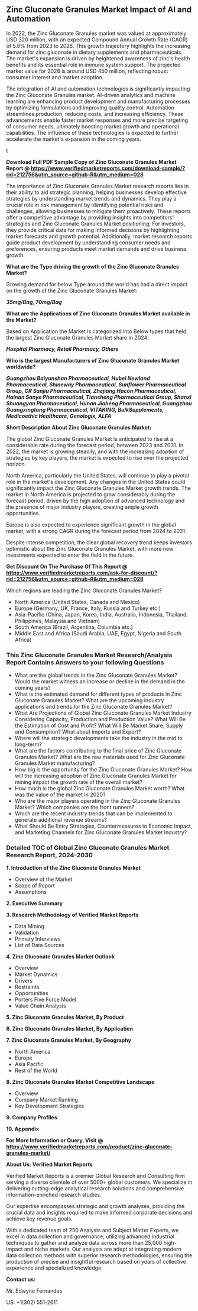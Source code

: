 <h2>Zinc Gluconate Granules Market Impact of AI and Automation</h2><p>In 2022, the Zinc Gluconate Granules market was valued at approximately USD 320 million, with an expected Compound Annual Growth Rate (CAGR) of 5.8% from 2023 to 2028. This growth trajectory highlights the increasing demand for zinc gluconate in dietary supplements and pharmaceuticals. The market's expansion is driven by heightened awareness of zinc's health benefits and its essential role in immune system support. The projected market value for 2028 is around USD 450 million, reflecting robust consumer interest and market adoption.</p><p>The integration of AI and automation technologies is significantly impacting the Zinc Gluconate Granules market. AI-driven analytics and machine learning are enhancing product development and manufacturing processes by optimizing formulations and improving quality control. Automation streamlines production, reducing costs, and increasing efficiency. These advancements enable faster market responses and more precise targeting of consumer needs, ultimately boosting market growth and operational capabilities. The influence of these technologies is expected to further accelerate the market's expansion in the coming years.</p>t</p><p id="" class=""><strong>Download Full PDF Sample Copy of Zinc Gluconate Granules Market Report @ <a href="https://www.verifiedmarketreports.com/download-sample/?rid=212756&utm_source=github-R&utm_medium=028" target="_blank">https://www.verifiedmarketreports.com/download-sample/?rid=212756&utm_source=github-R&utm_medium=028</a></strong></p><p>The importance of&nbsp;Zinc Gluconate Granules Market research reports lies in their ability to aid strategic planning, helping businesses develop effective strategies by understanding market trends and dynamics. They play a crucial role in risk management by identifying potential risks and challenges, allowing businesses to mitigate them proactively. These reports offer a competitive advantage by providing insights into competitors' strategies and Zinc Gluconate Granules Market positioning. For investors, they provide critical data for making informed decisions by highlighting market forecasts and growth potential. Additionally, market research reports guide product development by understanding consumer needs and preferences, ensuring products meet market demands and drive business growth.</p><p><strong>What are the&nbsp;Type driving the growth of the Zinc Gluconate Granules Market?</strong></p><p id="" class="">Growing demand for below Type around the world has had a direct impact on the growth of the Zinc Gluconate Granules Market:</p><em><strong>35mg/Bag, 70mg/Bag</strong></em></p><strong>What are the&nbsp;Applications&nbsp;of Zinc Gluconate Granules Market available in the Market?</strong></p><p id="" class="">Based on Application the Market is categorized into Below types that held the largest Zinc Gluconate Granules Market share In 2024.</p><em><strong>Hospital Pharmacy, Retail Pharmacy, Others</strong></em></p><strong>Who is the largest Manufacturers of Zinc Gluconate Granules Market worldwide?</strong></p><p><em><strong>Guangzhou Baiyunshan Pharmaceutical, Hubei Newland Pharmaceutical, Shineway Pharmaceutical, Sunflower Pharmaceutical Group, CR Sanjiu Pharmaceutical, Zhejiang Hacon Pharmaceutical, Hainan Sanye Pharmaceutical, Tiansheng Pharmaceutical Group, Shanxi Shuangyan Pharmaceutical, Hunan Jiaheng Pharmaceutical, Guangzhou Guangxingtang Pharmaceutical, VITAKING, BulkSupplements, Medicoethic Healthcare, Genologix, ALFA</strong></em></p><p id="" class=""><strong>Short Description About Zinc Gluconate Granules Market:</strong></p><p>The global Zinc Gluconate Granules Market is anticipated to rise at a considerable rate during the forecast period, between 2023 and 2031. In 2022, the market is growing steadily, and with the increasing adoption of strategies by key players, the market is expected to rise over the projected horizon.</p><p>North America, particularly the United States, will continue to play a pivotal role in the market's development. Any changes in the United States could significantly impact the Zinc Gluconate Granules Market growth trends. The market in North America is projected to grow considerably during the forecast period, driven by the high adoption of advanced technology and the presence of major industry players, creating ample growth opportunities.</p><p>Europe is also expected to experience significant growth in the global market, with a strong CAGR during the forecast period from 2024 to 2031.</p><p>Despite intense competition, the clear global recovery trend keeps investors optimistic about the Zinc Gluconate Granules Market, with more new investments expected to enter the field in the future.</p><p id="" class=""><strong>Get Discount On The Purchase Of This Report @ <a href="https://www.verifiedmarketreports.com/ask-for-discount/?rid=212756&utm_source=github-R&utm_medium=028" target="_blank">https://www.verifiedmarketreports.com/ask-for-discount/?rid=212756&utm_source=github-R&utm_medium=028</a></strong></p>Which regions are leading the Zinc Gluconate Granules Market?</p><ul><li>North America (United States, Canada and Mexico)</li><li>Europe (Germany, UK, France, Italy, Russia and Turkey etc.)</li><li>Asia-Pacific (China, Japan, Korea, India, Australia, Indonesia, Thailand, Philippines, Malaysia and Vietnam)</li><li>South America (Brazil, Argentina, Columbia etc.)</li><li>Middle East and Africa (Saudi Arabia, UAE, Egypt, Nigeria and South Africa)</li></ul><h3 id="" class="">This Zinc Gluconate Granules Market Research/Analysis Report Contains Answers to your following Questions</h3><ul><li>What are the global trends in the Zinc Gluconate Granules Market? Would the market witness an increase or decline in the demand in the coming years?</li><li>What is the estimated demand for different types of products in Zinc Gluconate Granules Market? What are the upcoming industry applications and trends for the Zinc Gluconate Granules Market?</li><li>What Are Projections of Global Zinc Gluconate Granules Market Industry Considering Capacity, Production and Production Value? What Will Be the Estimation of Cost and Profit? What Will Be Market Share, Supply and Consumption? What about imports and Export?</li><li>Where will the strategic developments take the industry in the mid to long-term?</li><li>What are the factors contributing to the final price of Zinc Gluconate Granules Market? What are the raw materials used for Zinc Gluconate Granules Market manufacturing?</li><li>How big is the opportunity for the Zinc Gluconate Granules Market? How will the increasing adoption of Zinc Gluconate Granules Market for mining impact the growth rate of the overall market?</li><li>How much is the global Zinc Gluconate Granules Market worth? What was the value of the market In 2020?</li><li>Who are the major players operating in the Zinc Gluconate Granules Market? Which companies are the front runners?</li><li>Which are the recent industry trends that can be implemented to generate additional revenue streams?</li><li>What Should Be Entry Strategies, Countermeasures to Economic Impact, and Marketing Channels for Zinc Gluconate Granules Market Industry?</li></ul><h3 id="" class="">Detailed TOC of Global Zinc Gluconate Granules Market Research Report, 2024-2030</h3><p id="" class=""><strong>1. Introduction of the Zinc Gluconate Granules Market</strong></p><ul><li>Overview of the Market</li><li>Scope of Report</li><li>Assumptions</li></ul><p id="" class=""><strong>2. Executive Summary</strong></p><p id="" class=""><strong>3. Research Methodology of Verified Market Reports</strong></p><ul><li>Data Mining</li><li>Validation</li><li>Primary Interviews</li><li>List of Data Sources</li></ul><p id="" class=""><strong>4. Zinc Gluconate Granules Market Outlook</strong></p><ul><li>Overview</li><li>Market Dynamics</li><li>Drivers</li><li>Restraints</li><li>Opportunities</li><li>Porters Five Force Model</li><li>Value Chain Analysis</li></ul><p id="" class=""><strong>5. Zinc Gluconate Granules Market, By Product</strong></p><p id="" class=""><strong>6. Zinc Gluconate Granules Market, By Application</strong></p><p id="" class=""><strong>7. Zinc Gluconate Granules Market, By Geography</strong></p><ul><li>North America</li><li>Europe</li><li>Asia Pacific</li><li>Rest of the World</li></ul><p id="" class=""><strong>8. Zinc Gluconate Granules Market Competitive Landscape</strong></p><ul><li>Overview</li><li>Company Market Ranking</li><li>Key Development Strategies</li></ul><p id="" class=""><strong>9. Company Profiles</strong></p><p id="" class=""><strong>10. Appendix</strong></p><p id="" class=""><strong>For More Information or Query, Visit @ <a href="https://www.verifiedmarketreports.com/product/zinc-gluconate-granules-market/" target="_blank">https://www.verifiedmarketreports.com/product/zinc-gluconate-granules-market/</a></strong></p><p id="" class=""><strong>About Us: Verified Market Reports</strong></p><p id="" class="">Verified Market Reports is a premier Global Research and Consulting firm serving a diverse clientele of over 5000+ global customers. We specialize in delivering cutting-edge analytical research solutions and comprehensive information-enriched research studies.</p><p id="" class="">Our expertise encompasses strategic and growth analyses, providing the crucial data and insights required to make informed corporate decisions and achieve key revenue goals.</p><p id="" class="">With a dedicated team of 250 Analysts and Subject Matter Experts, we excel in data collection and governance, utilizing advanced industrial techniques to gather and analyze data across more than 25,000 high-impact and niche markets. Our analysts are adept at integrating modern data collection methods with superior research methodologies, ensuring the production of precise and insightful research based on years of collective experience and specialized knowledge.</p><p id="" class=""><strong>Contact us:</strong></p><p id="" class="">Mr. Edwyne Fernandes</p><p id="" class="">US: +1(302) 551-2611</p>